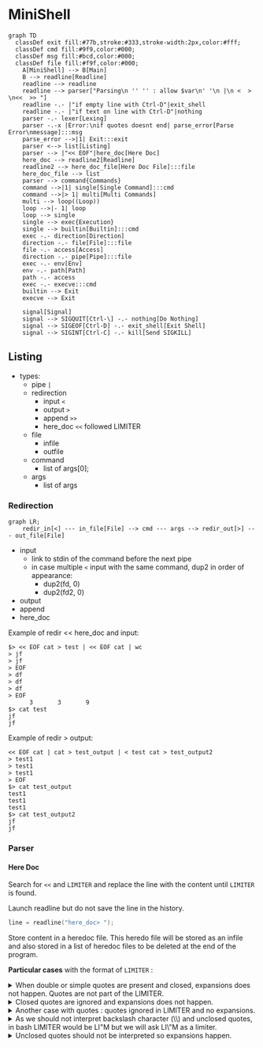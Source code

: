 # MiniShell

```mermaid
graph TD
  classDef exit fill:#77b,stroke:#333,stroke-width:2px,color:#fff;
  classDef cmd fill:#9f9,color:#000;
  classDef msg fill:#bcd,color:#000;
  classDef file fill:#f9f,color:#000;
    A[MiniShell] --> B[Main]
    B --> readline[Readline]
    readline --> readline
    readline --> parser["Parsing\n '' '' : allow $var\n' '\n |\n <  > \n<<  >> "]
    readline -.- |"if empty line with Ctrl-D"|exit_shell
    readline -.- |"if text on line with Ctrl-D"|nothing
    parser -.- lexer[Lexing]
    parser -.-x |Error:\nif quotes doesnt end| parse_error[Parse Error\nmessage]:::msg
    parse_error -->|1| Exit:::exit
    parser <--> list[Listing]
    parser --> |"<< EOF"|here_doc[Here Doc]
    here_doc --> readline2[Readline]
    readline2 --> here_doc_file[Here Doc File]:::file
    here_doc_file --> list
    parser --> command{Commands}
    command -->|1| single[Single Command]:::cmd
    command -->|> 1| multi[Multi Commands]
    multi --> loop((Loop))
    loop -->|- 1| loop
    loop --> single
    single --> exec{Execution}
    single --> builtin[Builtin]:::cmd
    exec -.- direction[Direction]
    direction -.- file[File]:::file
    file -.- access[Access]
    direction -.- pipe[Pipe]:::file
    exec -.- env[Env]
    env -.- path[Path]
    path -.- access
    exec -.- execve:::cmd
    builtin --> Exit
    execve --> Exit

    signal[Signal]
    signal --> SIGQUIT[Ctrl-\] -.- nothing[Do Nothing]
    signal --> SIGEOF[Ctrl-D] -.- exit_shell[Exit Shell]
    signal --> SIGINT[Ctrl-C] -.- kill[Send SIGKILL]
```

## Listing

- types:
  - pipe `|`
  - redirection
    - input `<`
    - output `>`
    - append `>>`
    - here_doc `<<` followed LIMITER
  - file
    - infile
    - outfile
  - command
    - list of args[0];
  - args
    - list of args

### Redirection

```mermaid
graph LR;
    redir_in[<] --- in_file[File] --> cmd --- args --> redir_out[>] --- out_file[File]
```
- input
  - link to stdin of the command before the next pipe
  - in case multiple `<` input with the same command, dup2 in order of appearance:
    - dup2(fd, 0)
    - dup2(fd2, 0)
- output
- append
- here_doc

Example of redir << here_doc and input:
```shell
$> << EOF cat > test | << EOF cat | wc
> jf
> jf
> EOF
> df
> df
> df
> EOF
      3       3       9
$> cat test
jf
jf
```

Example of redir > output:
```shell
<< EOF cat | cat > test_output | < test cat > test_output2
> test1
> test1
> test1
> EOF
$> cat test_output
test1
test1
test1
$> cat test_output2
jf
jf
```

### Parser

#### Here Doc

Search for `<<` and `LIMITER` and replace the line with the content until `LIMITER` is found.

Launch readline but do not save the line in the history.

```c
line = readline("here_doc> ");
```

Store content in a heredoc file. This heredo file will be stored as an infile and also stored in a list of heredoc files to be deleted at the end of the program.

**Particular cases** with the format of `LIMITER` :

<details><summary>When double or simple quotes are present and closed, expansions does not happen. Quotes are not part of the LIMITER.</summary>

```bash
$> << "LIM" cat
> $PATH
> LIM
$PATH
```

</details>

<details><summary>Closed quotes are ignored and expansions does not happen.</summary>

```bash
$> << LIM''"" cat
> hey
> LIM
hey
```

</details>

<details><summary>Another case with quotes : quotes ignored in LIMITER and no expansions.</summary>

```bash
$> << L"I"M cat
> $PATH
> LIM
$PATH
```

</details>

<details><summary>As we should not interpret backslash character (\\) and unclosed quotes, in bash LIMITER would be LI"M but we will ask LI\"M as a limiter.</summary>

```bash
$> << LI\"M cat
> hey
> LI\"M
hey
```

</details>

<details><summary>Unclosed quotes should not be interpreted so expansions happen.</summary>

```bash
$> << LIM"' cat
>> hey
>> LIM
hey
```

</details>